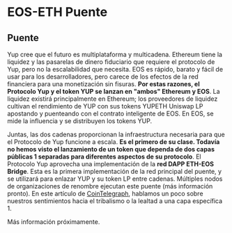 # EOS-ETH Puente

## Puente

Yup cree que el futuro es multiplataforma y multicadena. Ethereum tiene la liquidez y las pasarelas de dinero fiduciario que requiere el protocolo de Yup, pero no la escalabilidad que necesita. EOS es rápido, barato y fácil de usar para los desarrolladores, pero carece de los efectos de la red financiera para una monetización sin fisuras. **Por estas razones, el Protocolo Yup y el token YUP se lanzan en "ambos" Ethereum y EOS**. La liquidez existirá principalmente en Ethereum; los proveedores de liquidez cultivan el rendimiento de YUP con sus tokens YUPETH Uniswap LP apostando y puenteando con el contrato inteligente de EOS. En EOS, se mide la influencia y se distribuyen los tokens YUP.

Juntas, las dos cadenas proporcionan la infraestructura necesaria para que el Protocolo de Yup funcione a escala. **Es el primero de su clase. Todavía no hemos visto el lanzamiento de un token que dependa de dos capas públicas 1 separadas para diferentes aspectos de su protocolo**. El Protocolo Yup aprovecha una implementación de la **red DAPP ETH-EOS Bridge**. Esta es la primera implementación de la red principal del puente, y se utilizará para enlazar YUP y su token LP entre cadenas. Múltiples nodos de organizaciones de renombre ejecutan este puente \(más información pronto\). En este artículo de [CoinTelegraph](https://cointelegraph.com/news/how-we-got-ivy-league-students-to-use-blockchain-tech), hablamos un poco sobre nuestros sentimientos hacia el tribalismo o la lealtad a una capa específica 1.

Más información próximamente.

